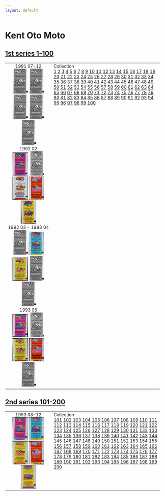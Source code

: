 ```yaml
---
layout: default
---
```


# Kent Oto Moto

## [1st series 1-100](1-100)

<table style="width:100%">
    <tr style="vertical-align: top;">
        <td style="width:30%;text-align: center">
            1991 07-12<br/>
            <a href='1-100/thumbnails/outer/1991_07-12.1.0.png' target='_blank'><img src='1-100/thumbnails/outer/1991_07-12.1.0.png' width='50' alt='1991_07-12.1'/></a>
            <a href='1-100/thumbnails/outer/1991_07-12.2.0.png' target='_blank'><img src='1-100/thumbnails/outer/1991_07-12.2.0.png' width='50' alt='1991_07-12.2'/></a>
            <a href='1-100/thumbnails/outer/1991_07-12.3.0.png' target='_blank'><img src='1-100/thumbnails/outer/1991_07-12.3.0.png' width='50' alt='1991_07-12.3'/></a>
            <a href='1-100/thumbnails/outer/1991_07-12.4.0.png' target='_blank'><img src='1-100/thumbnails/outer/1991_07-12.4.0.png' width='50' alt='1991_07-12.4'/></a>
            <a href='1-100/thumbnails/outer/1991_07-12.5.0.png' target='_blank'><img src='1-100/thumbnails/outer/1991_07-12.5.0.png' width='50' alt='1991_07-12.5'/></a>
            <br/>1992 02<br/>
            <a href='1-100/thumbnails/outer/1992_02.1.5.png' target='_blank'><img src='1-100/thumbnails/outer/1992_02.1.5.png' width='50' alt='1992_02.1'/></a>
            <a href='1-100/thumbnails/outer/1992_02.2.0.png' target='_blank'><img src='1-100/thumbnails/outer/1992_02.2.0.png' width='50' alt='1992_02.2'/></a>
            <a href='1-100/thumbnails/outer/1992_02.3.5.png' target='_blank'><img src='1-100/thumbnails/outer/1992_02.3.5.png' width='50' alt='1992_02.3'/></a>
            <a href='1-100/thumbnails/outer/1992_02.4.5.png' target='_blank'><img src='1-100/thumbnails/outer/1992_02.4.5.png' width='50' alt='1992_02.4'/></a>
            <a href='1-100/thumbnails/outer/1992_02.5.5.png' target='_blank'><img src='1-100/thumbnails/outer/1992_02.5.5.png' width='50' alt='1992_02.5'/></a>
            <br/>1992 03 - 1993 04<br/>
            <a href='1-100/thumbnails/outer/1992_03_-_1993_04.1.0.png' target='_blank'><img src='1-100/thumbnails/outer/1992_03_-_1993_04.1.0.png' width='50' alt='1992_03_-_1993_04.1'/></a>
            <a href='1-100/thumbnails/outer/1992_03_-_1993_04.2.5.png' target='_blank'><img src='1-100/thumbnails/outer/1992_03_-_1993_04.2.5.png' width='50' alt='1992_03_-_1993_04.2'/></a>
            <a href='1-100/thumbnails/outer/1992_03_-_1993_04.3.5.png' target='_blank'><img src='1-100/thumbnails/outer/1992_03_-_1993_04.3.5.png' width='50' alt='1992_03_-_1993_04.3'/></a>
            <a href='1-100/thumbnails/outer/1992_03_-_1993_04.4.0.png' target='_blank'><img src='1-100/thumbnails/outer/1992_03_-_1993_04.4.0.png' width='50' alt='1992_03_-_1993_04.4'/></a>
            <a href='1-100/thumbnails/outer/1992_03_-_1993_04.5.0.png' target='_blank'><img src='1-100/thumbnails/outer/1992_03_-_1993_04.5.0.png' width='50' alt='1992_03_-_1993_04.5'/></a>
            <br/>1993 06<br/>
            <a href='1-100/thumbnails/outer/1993_06.1.5.png' target='_blank'><img src='1-100/thumbnails/outer/1993_06.1.5.png' width='50' alt='1993_06.1'/></a>
            <a href='1-100/thumbnails/outer/1993_06.2.0.png' target='_blank'><img src='1-100/thumbnails/outer/1993_06.2.0.png' width='50' alt='1993_06.2'/></a>
            <a href='1-100/thumbnails/outer/1993_06.3.5.png' target='_blank'><img src='1-100/thumbnails/outer/1993_06.3.5.png' width='50' alt='1993_06.3'/></a>
            <a href='1-100/thumbnails/outer/1993_06.4.5.png' target='_blank'><img src='1-100/thumbnails/outer/1993_06.4.5.png' width='50' alt='1993_06.4'/></a>
            <a href='1-100/thumbnails/outer/1993_06.5.0.png' target='_blank'><img src='1-100/thumbnails/outer/1993_06.5.0.png' width='50' alt='1993_06.5'/></a>
            <br/>
        </td>
        <td>
            Collection<br/>
            <a class='perfect' href='1-100/thumbnails/inner/1.5.png' title='' target='_blank'>1</a>
            <a class='enough' href='1-100/thumbnails/inner/2.4.png' title='' target='_blank'>2</a>
            <a class='perfect' href='1-100/thumbnails/inner/3.5.png' title='' target='_blank'>3</a>
            <a class='perfect' href='1-100/thumbnails/inner/4.5.png' title='' target='_blank'>4</a>
            <a class='perfect' href='1-100/thumbnails/inner/5.5.png' title='' target='_blank'>5</a>
            <a class='perfect' href='1-100/thumbnails/inner/6.5.png' title='' target='_blank'>6</a>
            <a class='perfect' href='1-100/thumbnails/inner/7.5.png' title='' target='_blank'>7</a>
            <a class='perfect' href='1-100/thumbnails/inner/8.5.png' title='' target='_blank'>8</a>
            <a class='perfect' href='1-100/thumbnails/inner/9.5.png' title='' target='_blank'>9</a>
            <a class='perfect' href='1-100/thumbnails/inner/10.5.png' title='' target='_blank'>10</a>
            <a class='perfect' href='1-100/thumbnails/inner/11.5.png' title='' target='_blank'>11</a>
            <a class='perfect' href='1-100/thumbnails/inner/12.5.png' title='' target='_blank'>12</a>
            <a class='perfect' href='1-100/thumbnails/inner/13.5.png' title='' target='_blank'>13</a>
            <a class='perfect' href='1-100/thumbnails/inner/14.5.png' title='' target='_blank'>14</a>
            <a class='enough' href='1-100/thumbnails/inner/15.4.png' title='' target='_blank'>15</a>
            <a class='perfect' href='1-100/thumbnails/inner/16.5.png' title='' target='_blank'>16</a>
            <a class='perfect' href='1-100/thumbnails/inner/17.5.png' title='' target='_blank'>17</a>
            <a class='perfect' href='1-100/thumbnails/inner/18.5.png' title='' target='_blank'>18</a>
            <a class='perfect' href='1-100/thumbnails/inner/19.5.png' title='' target='_blank'>19</a>
            <a class='perfect' href='1-100/thumbnails/inner/20.5.png' title='' target='_blank'>20</a>
            <a class='perfect' href='1-100/thumbnails/inner/21.5.png' title='' target='_blank'>21</a>
            <a class='perfect' href='1-100/thumbnails/inner/22.5.png' title='' target='_blank'>22</a>
            <a class='enough' href='1-100/thumbnails/inner/23.4.png' title='' target='_blank'>23</a>
            <a class='perfect' href='1-100/thumbnails/inner/24.5.png' title='' target='_blank'>24</a>
            <a class='perfect' href='1-100/thumbnails/inner/25.5.png' title='' target='_blank'>25</a>
            <a class='perfect' href='1-100/thumbnails/inner/26.5.png' title='' target='_blank'>26</a>
            <a class='perfect' href='1-100/thumbnails/inner/27.5.png' title='' target='_blank'>27</a>
            <a class='perfect' href='1-100/thumbnails/inner/28.5.png' title='' target='_blank'>28</a>
            <a class='enough' href='1-100/thumbnails/inner/29.4.png' title='' target='_blank'>29</a>
            <a class='perfect' href='1-100/thumbnails/inner/30.5.png' title='' target='_blank'>30</a>
            <a class='perfect' href='1-100/thumbnails/inner/31.5.png' title='' target='_blank'>31</a>
            <a class='perfect' href='1-100/thumbnails/inner/32.5.png' title='' target='_blank'>32</a>
            <a class='enough' href='1-100/thumbnails/inner/33.4.png' title='' target='_blank'>33</a>
            <a class='perfect' href='1-100/thumbnails/inner/34.5.png' title='' target='_blank'>34</a>
            <a class='perfect' href='1-100/thumbnails/inner/35.5.png' title='' target='_blank'>35</a>
            <a class='perfect' href='1-100/thumbnails/inner/36.5.png' title='' target='_blank'>36</a>
            <a class='perfect' href='1-100/thumbnails/inner/37.5.png' title='' target='_blank'>37</a>
            <a class='enough' href='1-100/thumbnails/inner/38.4.png' title='' target='_blank'>38</a>
            <a class='enough' href='1-100/thumbnails/inner/39.4.png' title='' target='_blank'>39</a>
            <a class='perfect' href='1-100/thumbnails/inner/40.5.png' title='' target='_blank'>40</a>
            <a class='perfect' href='1-100/thumbnails/inner/41.5.png' title='' target='_blank'>41</a>
            <a class='perfect' href='1-100/thumbnails/inner/42.5.png' title='' target='_blank'>42</a>
            <a class='perfect' href='1-100/thumbnails/inner/43.5.png' title='' target='_blank'>43</a>
            <a class='perfect' href='1-100/thumbnails/inner/44.5.png' title='' target='_blank'>44</a>
            <a class='enough' href='1-100/thumbnails/inner/45.4.png' title='' target='_blank'>45</a>
            <a class='perfect' href='1-100/thumbnails/inner/46.5.png' title='' target='_blank'>46</a>
            <a class='perfect' href='1-100/thumbnails/inner/47.5.png' title='' target='_blank'>47</a>
            <a class='perfect' href='1-100/thumbnails/inner/48.5.png' title='' target='_blank'>48</a>
            <a class='perfect' href='1-100/thumbnails/inner/49.5.png' title='' target='_blank'>49</a>
            <a class='enough' href='1-100/thumbnails/inner/50.4.png' title='' target='_blank'>50</a>
            <a class='perfect' href='1-100/thumbnails/inner/51.5.png' title='' target='_blank'>51</a>
            <a class='enough' href='1-100/thumbnails/inner/52.4.png' title='' target='_blank'>52</a>
            <a class='perfect' href='1-100/thumbnails/inner/53.5.png' title='' target='_blank'>53</a>
            <a class='perfect' href='1-100/thumbnails/inner/54.5.png' title='' target='_blank'>54</a>
            <a class='perfect' href='1-100/thumbnails/inner/55.5.png' title='' target='_blank'>55</a>
            <a class='perfect' href='1-100/thumbnails/inner/56.5.png' title='' target='_blank'>56</a>
            <a class='perfect' href='1-100/thumbnails/inner/57.5.png' title='' target='_blank'>57</a>
            <a class='perfect' href='1-100/thumbnails/inner/58.5.png' title='' target='_blank'>58</a>
            <a class='perfect' href='1-100/thumbnails/inner/59.5.png' title='' target='_blank'>59</a>
            <a class='enough' href='1-100/thumbnails/inner/60.4.png' title='' target='_blank'>60</a>
            <a class='perfect' href='1-100/thumbnails/inner/61.5.png' title='' target='_blank'>61</a>
            <a class='perfect' href='1-100/thumbnails/inner/62.5.png' title='' target='_blank'>62</a>
            <a class='perfect' href='1-100/thumbnails/inner/63.5.png' title='' target='_blank'>63</a>
            <a class='perfect' href='1-100/thumbnails/inner/64.5.png' title='' target='_blank'>64</a>
            <a class='perfect' href='1-100/thumbnails/inner/65.5.png' title='' target='_blank'>65</a>
            <a class='perfect' href='1-100/thumbnails/inner/66.5.png' title='' target='_blank'>66</a>
            <a class='perfect' href='1-100/thumbnails/inner/67.5.png' title='' target='_blank'>67</a>
            <a class='perfect' href='1-100/thumbnails/inner/68.5.png' title='' target='_blank'>68</a>
            <a class='perfect' href='1-100/thumbnails/inner/69.5.png' title='' target='_blank'>69</a>
            <a class='perfect' href='1-100/thumbnails/inner/70.5.png' title='' target='_blank'>70</a>
            <a class='perfect' href='1-100/thumbnails/inner/71.5.png' title='' target='_blank'>71</a>
            <a class='perfect' href='1-100/thumbnails/inner/72.5.png' title='' target='_blank'>72</a>
            <a class='perfect' href='1-100/thumbnails/inner/73.5.png' title='' target='_blank'>73</a>
            <a class='perfect' href='1-100/thumbnails/inner/74.5.png' title='' target='_blank'>74</a>
            <a class='perfect' href='1-100/thumbnails/inner/75.5.png' title='' target='_blank'>75</a>
            <a class='perfect' href='1-100/thumbnails/inner/76.5.png' title='' target='_blank'>76</a>
            <a class='perfect' href='1-100/thumbnails/inner/77.5.png' title='' target='_blank'>77</a>
            <a class='perfect' href='1-100/thumbnails/inner/78.5.png' title='' target='_blank'>78</a>
            <a class='perfect' href='1-100/thumbnails/inner/79.5.png' title='' target='_blank'>79</a>
            <a class='perfect' href='1-100/thumbnails/inner/80.5.png' title='' target='_blank'>80</a>
            <a class='perfect' href='1-100/thumbnails/inner/81.5.png' title='' target='_blank'>81</a>
            <a class='perfect' href='1-100/thumbnails/inner/82.5.png' title='' target='_blank'>82</a>
            <a class='perfect' href='1-100/thumbnails/inner/83.5.png' title='' target='_blank'>83</a>
            <a class='perfect' href='1-100/thumbnails/inner/84.5.png' title='' target='_blank'>84</a>
            <a class='enough' href='1-100/thumbnails/inner/85.4.png' title='' target='_blank'>85</a>
            <a class='perfect' href='1-100/thumbnails/inner/86.5.png' title='' target='_blank'>86</a>
            <a class='perfect' href='1-100/thumbnails/inner/87.5.png' title='' target='_blank'>87</a>
            <a class='enough' href='1-100/thumbnails/inner/88.4.png' title='' target='_blank'>88</a>
            <a class='perfect' href='1-100/thumbnails/inner/89.5.png' title='' target='_blank'>89</a>
            <a class='perfect' href='1-100/thumbnails/inner/90.5.png' title='' target='_blank'>90</a>
            <a class='perfect' href='1-100/thumbnails/inner/91.5.png' title='' target='_blank'>91</a>
            <a class='perfect' href='1-100/thumbnails/inner/92.5.png' title='' target='_blank'>92</a>
            <a class='perfect' href='1-100/thumbnails/inner/93.5.png' title='' target='_blank'>93</a>
            <a class='perfect' href='1-100/thumbnails/inner/94.5.png' title='' target='_blank'>94</a>
            <a class='perfect' href='1-100/thumbnails/inner/95.5.png' title='' target='_blank'>95</a>
            <a class='enough' href='1-100/thumbnails/inner/96.4.png' title='' target='_blank'>96</a>
            <a class='perfect' href='1-100/thumbnails/inner/97.5.png' title='' target='_blank'>97</a>
            <a class='perfect' href='1-100/thumbnails/inner/98.5.png' title='' target='_blank'>98</a>
            <a class='perfect' href='1-100/thumbnails/inner/99.5.png' title='' target='_blank'>99</a>
            <a class='perfect' href='1-100/thumbnails/inner/100.5.png' title='' target='_blank'>100</a>
        </td>
    </tr>
</table>

## [2nd series 101-200](101-200)

<table style="width:100%">
    <tr style="vertical-align: top;">
        <td style="width:30%;text-align: center">
            1993 08-12<br/>
            <a href='101-200/thumbnails/outer/1993_08-12.1.4.png' target='_blank'><img src='101-200/thumbnails/outer/1993_08-12.1.4.png' width='50' alt='1993_08-12.1'/></a>
            <a href='101-200/thumbnails/outer/1993_08-12.2.4.png' target='_blank'><img src='101-200/thumbnails/outer/1993_08-12.2.4.png' width='50' alt='1993_08-12.2'/></a>
            <a href='101-200/thumbnails/outer/1993_08-12.3.4.png' target='_blank'><img src='101-200/thumbnails/outer/1993_08-12.3.4.png' width='50' alt='1993_08-12.3'/></a>
            <a href='101-200/thumbnails/outer/1993_08-12.4.4.png' target='_blank'><img src='101-200/thumbnails/outer/1993_08-12.4.4.png' width='50' alt='1993_08-12.4'/></a>
            <a href='101-200/thumbnails/outer/1993_08-12.5.4.png' target='_blank'><img src='101-200/thumbnails/outer/1993_08-12.5.4.png' width='50' alt='1993_08-12.5'/></a>
            <br/>
        </td>
        <td>
            Collection<br/>
            <a class='enough' href='101-200/thumbnails/inner/101.4.png' title='' target='_blank'>101</a>
            <a class='missed' href='101-200/thumbnails/inner/102.0.png' title='' target='_blank'>102</a>
            <a class='missed' href='101-200/thumbnails/inner/103.0.png' title='' target='_blank'>103</a>
            <a class='missed' href='101-200/thumbnails/inner/104.0.png' title='' target='_blank'>104</a>
            <a class='missed' href='101-200/thumbnails/inner/105.0.png' title='' target='_blank'>105</a>
            <a class='missed' href='101-200/thumbnails/inner/106.0.png' title='' target='_blank'>106</a>
            <a class='perfect' href='101-200/thumbnails/inner/107.5.png' title='' target='_blank'>107</a>
            <a class='perfect' href='101-200/thumbnails/inner/108.5.png' title='' target='_blank'>108</a>
            <a class='missed' href='101-200/thumbnails/inner/109.0.png' title='' target='_blank'>109</a>
            <a class='missed' href='101-200/thumbnails/inner/110.0.png' title='' target='_blank'>110</a>
            <a class='perfect' href='101-200/thumbnails/inner/111.5.png' title='' target='_blank'>111</a>
            <a class='perfect' href='101-200/thumbnails/inner/112.5.png' title='' target='_blank'>112</a>
            <a class='perfect' href='101-200/thumbnails/inner/113.5.png' title='' target='_blank'>113</a>
            <a class='enough' href='101-200/thumbnails/inner/114.4.png' title='' target='_blank'>114</a>
            <a class='enough' href='101-200/thumbnails/inner/115.4.png' title='' target='_blank'>115</a>
            <a class='enough' href='101-200/thumbnails/inner/116.4.png' title='' target='_blank'>116</a>
            <a class='perfect' href='101-200/thumbnails/inner/117.5.png' title='' target='_blank'>117</a>
            <a class='perfect' href='101-200/thumbnails/inner/118.5.png' title='' target='_blank'>118</a>
            <a class='perfect' href='101-200/thumbnails/inner/119.5.png' title='' target='_blank'>119</a>
            <a class='perfect' href='101-200/thumbnails/inner/120.5.png' title='' target='_blank'>120</a>
            <a class='missed' href='101-200/thumbnails/inner/121.0.png' title='' target='_blank'>121</a>
            <a class='perfect' href='101-200/thumbnails/inner/122.5.png' title='' target='_blank'>122</a>
            <a class='perfect' href='101-200/thumbnails/inner/123.5.png' title='' target='_blank'>123</a>
            <a class='missed' href='101-200/thumbnails/inner/124.0.png' title='' target='_blank'>124</a>
            <a class='missed' href='101-200/thumbnails/inner/125.0.png' title='' target='_blank'>125</a>
            <a class='missed' href='101-200/thumbnails/inner/126.0.png' title='' target='_blank'>126</a>
            <a class='missed' href='101-200/thumbnails/inner/127.0.png' title='' target='_blank'>127</a>
            <a class='missed' href='101-200/thumbnails/inner/128.0.png' title='' target='_blank'>128</a>
            <a class='missed' href='101-200/thumbnails/inner/129.0.png' title='' target='_blank'>129</a>
            <a class='missed' href='101-200/thumbnails/inner/130.0.png' title='' target='_blank'>130</a>
            <a class='enough' href='101-200/thumbnails/inner/131.4.png' title='' target='_blank'>131</a>
            <a class='missed' href='101-200/thumbnails/inner/132.0.png' title='' target='_blank'>132</a>
            <a class='missed' href='101-200/thumbnails/inner/133.0.png' title='' target='_blank'>133</a>
            <a class='good' href='101-200/thumbnails/inner/134.3.png' title='' target='_blank'>134</a>
            <a class='missed' href='101-200/thumbnails/inner/135.0.png' title='' target='_blank'>135</a>
            <a class='enough' href='101-200/thumbnails/inner/136.4.png' title='' target='_blank'>136</a>
            <a class='enough' href='101-200/thumbnails/inner/137.4.png' title='' target='_blank'>137</a>
            <a class='missed' href='101-200/thumbnails/inner/138.0.png' title='' target='_blank'>138</a>
            <a class='perfect' href='101-200/thumbnails/inner/139.5.png' title='' target='_blank'>139</a>
            <a class='missed' href='101-200/thumbnails/inner/140.0.png' title='' target='_blank'>140</a>
            <a class='perfect' href='101-200/thumbnails/inner/141.5.png' title='' target='_blank'>141</a>
            <a class='perfect' href='101-200/thumbnails/inner/142.5.png' title='' target='_blank'>142</a>
            <a class='missed' href='101-200/thumbnails/inner/143.0.png' title='' target='_blank'>143</a>
            <a class='enough' href='101-200/thumbnails/inner/144.4.png' title='' target='_blank'>144</a>
            <a class='perfect' href='101-200/thumbnails/inner/145.5.png' title='' target='_blank'>145</a>
            <a class='good' href='101-200/thumbnails/inner/146.3.png' title='' target='_blank'>146</a>
            <a class='perfect' href='101-200/thumbnails/inner/147.5.png' title='' target='_blank'>147</a>
            <a class='missed' href='101-200/thumbnails/inner/148.0.png' title='' target='_blank'>148</a>
            <a class='perfect' href='101-200/thumbnails/inner/149.5.png' title='' target='_blank'>149</a>
            <a class='good' href='101-200/thumbnails/inner/150.3.png' title='' target='_blank'>150</a>
            <a class='missed' href='101-200/thumbnails/inner/151.0.png' title='' target='_blank'>151</a>
            <a class='missed' href='101-200/thumbnails/inner/152.0.png' title='' target='_blank'>152</a>
            <a class='missed' href='101-200/thumbnails/inner/153.0.png' title='' target='_blank'>153</a>
            <a class='missed' href='101-200/thumbnails/inner/154.0.png' title='' target='_blank'>154</a>
            <a class='missed' href='101-200/thumbnails/inner/155.0.png' title='' target='_blank'>155</a>
            <a class='perfect' href='101-200/thumbnails/inner/156.5.png' title='' target='_blank'>156</a>
            <a class='missed' href='101-200/thumbnails/inner/157.0.png' title='' target='_blank'>157</a>
            <a class='missed' href='101-200/thumbnails/inner/158.0.png' title='' target='_blank'>158</a>
            <a class='missed' href='101-200/thumbnails/inner/159.0.png' title='' target='_blank'>159</a>
            <a class='missed' href='101-200/thumbnails/inner/160.0.png' title='' target='_blank'>160</a>
            <a class='missed' href='101-200/thumbnails/inner/161.0.png' title='' target='_blank'>161</a>
            <a class='perfect' href='101-200/thumbnails/inner/162.5.png' title='' target='_blank'>162</a>
            <a class='missed' href='101-200/thumbnails/inner/163.0.png' title='' target='_blank'>163</a>
            <a class='perfect' href='101-200/thumbnails/inner/164.5.png' title='' target='_blank'>164</a>
            <a class='enough' href='101-200/thumbnails/inner/165.4.png' title='' target='_blank'>165</a>
            <a class='good' href='101-200/thumbnails/inner/166.3.png' title='' target='_blank'>166</a>
            <a class='enough' href='101-200/thumbnails/inner/167.4.png' title='' target='_blank'>167</a>
            <a class='perfect' href='101-200/thumbnails/inner/168.5.png' title='' target='_blank'>168</a>
            <a class='perfect' href='101-200/thumbnails/inner/169.5.png' title='' target='_blank'>169</a>
            <a class='missed' href='101-200/thumbnails/inner/170.0.png' title='' target='_blank'>170</a>
            <a class='enough' href='101-200/thumbnails/inner/171.4.png' title='' target='_blank'>171</a>
            <a class='missed' href='101-200/thumbnails/inner/172.0.png' title='' target='_blank'>172</a>
            <a class='perfect' href='101-200/thumbnails/inner/173.5.png' title='' target='_blank'>173</a>
            <a class='good' href='101-200/thumbnails/inner/174.3.png' title='' target='_blank'>174</a>
            <a class='missed' href='101-200/thumbnails/inner/175.0.png' title='' target='_blank'>175</a>
            <a class='missed' href='101-200/thumbnails/inner/176.0.png' title='' target='_blank'>176</a>
            <a class='missed' href='101-200/thumbnails/inner/177.0.png' title='' target='_blank'>177</a>
            <a class='missed' href='101-200/thumbnails/inner/178.0.png' title='' target='_blank'>178</a>
            <a class='missed' href='101-200/thumbnails/inner/179.0.png' title='' target='_blank'>179</a>
            <a class='missed' href='101-200/thumbnails/inner/180.0.png' title='' target='_blank'>180</a>
            <a class='missed' href='101-200/thumbnails/inner/181.0.png' title='' target='_blank'>181</a>
            <a class='missed' href='101-200/thumbnails/inner/182.0.png' title='' target='_blank'>182</a>
            <a class='enough' href='101-200/thumbnails/inner/183.4.png' title='' target='_blank'>183</a>
            <a class='enough' href='101-200/thumbnails/inner/184.4.png' title='' target='_blank'>184</a>
            <a class='missed' href='101-200/thumbnails/inner/185.0.png' title='' target='_blank'>185</a>
            <a class='perfect' href='101-200/thumbnails/inner/186.5.png' title='' target='_blank'>186</a>
            <a class='missed' href='101-200/thumbnails/inner/187.0.png' title='' target='_blank'>187</a>
            <a class='missed' href='101-200/thumbnails/inner/188.0.png' title='' target='_blank'>188</a>
            <a class='enough' href='101-200/thumbnails/inner/189.4.png' title='' target='_blank'>189</a>
            <a class='missed' href='101-200/thumbnails/inner/190.0.png' title='' target='_blank'>190</a>
            <a class='missed' href='101-200/thumbnails/inner/191.0.png' title='' target='_blank'>191</a>
            <a class='perfect' href='101-200/thumbnails/inner/192.5.png' title='' target='_blank'>192</a>
            <a class='enough' href='101-200/thumbnails/inner/193.4.png' title='' target='_blank'>193</a>
            <a class='missed' href='101-200/thumbnails/inner/194.0.png' title='' target='_blank'>194</a>
            <a class='missed' href='101-200/thumbnails/inner/195.0.png' title='' target='_blank'>195</a>
            <a class='missed' href='101-200/thumbnails/inner/196.0.png' title='' target='_blank'>196</a>
            <a class='missed' href='101-200/thumbnails/inner/197.0.png' title='' target='_blank'>197</a>
            <a class='missed' href='101-200/thumbnails/inner/198.0.png' title='' target='_blank'>198</a>
            <a class='enough' href='101-200/thumbnails/inner/199.4.png' title='' target='_blank'>199</a>
            <a class='missed' href='101-200/thumbnails/inner/200.0.png' title='' target='_blank'>200</a>
        </td>
    </tr>
</table>
